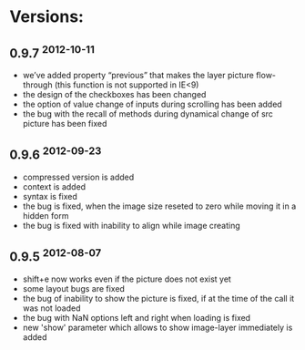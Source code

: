 # Versions:

## 0.9.7 <sup>2012-10-11</sup>
- we’ve added property “previous” that makes the layer picture flow-through (this function is not supported in IE<9)
- the design of the checkboxes has been changed
- the option of value change of inputs during scrolling has been added
- the bug with the recall of methods during dynamical change of src picture has been fixed

## 0.9.6 <sup>2012-09-23</sup>
- compressed version is added
- context is added
- syntax is fixed
- the bug is fixed, when the image size reseted to zero while moving it in a hidden form
- the bug is fixed with inability to align while image creating

## 0.9.5 <sup>2012-08-07</sup>
- shift+e now works even if the picture does not exist yet
- some layout bugs are fixed
- the bug of inability to show the picture is fixed, if at the time of the call it was not loaded
- the bug with NaN options left and right when loading is fixed
- new 'show' parameter which allows to show image-layer immediately is added
